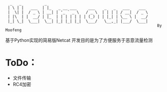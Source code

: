 ```
  _   _          _                                            
 | \ | |   ___  | |_   _ __ ___     ___    _   _   ___    ___ 
 |  \| |  / _ \ | __| | '_ ` _ \   / _ \  | | | | / __|  / _ \
 | |\  | |  __/ | |_  | | | | | | | (_) | | |_| | \__ \ |  __/
 |_| \_|  \___|  \__| |_| |_| |_|  \___/   \__,_| |___/  \___|
                                                                  By Moofeng
```
                                                    
 基于Python实现的简易版Netcat 
 开发目的是为了方便服务于恶意流量检测
 
# ToDo：
- 文件传输
- RC4加密

